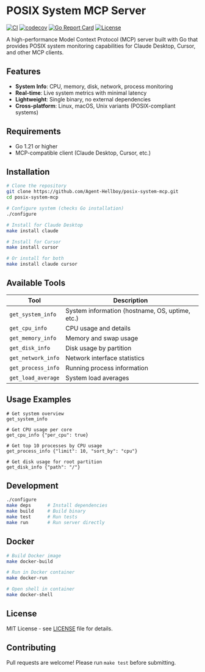 # POSIX System MCP Server

[![CI](https://github.com/Agent-Hellboy/posix-system-mcp/actions/workflows/makefile.yml/badge.svg)](https://github.com/Agent-Hellboy/posix-system-mcp/actions/workflows/makefile.yml)
[![codecov](https://codecov.io/gh/Agent-Hellboy/posix-system-mcp/graph/badge.svg?token=zKt3tigjRQ)](https://codecov.io/gh/Agent-Hellboy/posix-system-mcp)
[![Go Report Card](https://goreportcard.com/badge/github.com/Agent-Hellboy/posix-system-mcp)](https://goreportcard.com/report/github.com/Agent-Hellboy/posix-system-mcp)
[![License](https://img.shields.io/badge/License-MIT-green.svg)](LICENSE)

A high-performance Model Context Protocol (MCP) server built with Go that provides POSIX system monitoring capabilities for Claude Desktop, Cursor, and other MCP clients.

## Features

- **System Info**: CPU, memory, disk, network, process monitoring  
- **Real-time**: Live system metrics with minimal latency
- **Lightweight**: Single binary, no external dependencies
- **Cross-platform**: Linux, macOS, Unix variants (POSIX-compliant systems)

## Requirements

- Go 1.21 or higher
- MCP-compatible client (Claude Desktop, Cursor, etc.)

## Installation

```bash
# Clone the repository
git clone https://github.com/Agent-Hellboy/posix-system-mcp.git
cd posix-system-mcp

# Configure system (checks Go installation)
./configure

# Install for Claude Desktop
make install claude

# Install for Cursor  
make install cursor

# Or install for both
make install claude cursor
```

## Available Tools

| Tool | Description |
|------|-------------|
| `get_system_info` | System information (hostname, OS, uptime, etc.) |
| `get_cpu_info` | CPU usage and details |
| `get_memory_info` | Memory and swap usage |
| `get_disk_info` | Disk usage by partition |
| `get_network_info` | Network interface statistics |
| `get_process_info` | Running process information |
| `get_load_average` | System load averages |

## Usage Examples

```
# Get system overview
get_system_info

# Get CPU usage per core
get_cpu_info {"per_cpu": true}

# Get top 10 processes by CPU usage
get_process_info {"limit": 10, "sort_by": "cpu"}

# Get disk usage for root partition
get_disk_info {"path": "/"}
```

## Development

```bash
./configure
make deps      # Install dependencies
make build     # Build binary
make test      # Run tests
make run       # Run server directly
```

## Docker

```bash
# Build Docker image
make docker-build

# Run in Docker container
make docker-run

# Open shell in container
make docker-shell
```


## License

MIT License - see [LICENSE](LICENSE) file for details.

## Contributing

Pull requests are welcome! Please run `make test` before submitting.

